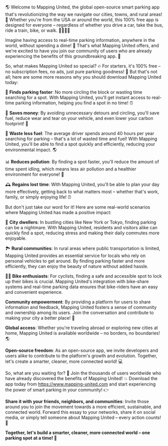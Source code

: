 🌎 Welcome to Mapping United, the global open-source smart parking app that's revolutionizing the way we navigate our cities, towns, and rural areas! 🚀 Whether you're from the USA or around the world, this 100% free app is designed for everyone – regardless of whether you drive a car, take the bus, ride a train, bike, or walk. 🚌🚂🏃‍♂️

Imagine having access to real-time parking information, anywhere in the world, without spending a dime! 💸 That's what Mapping United offers, and we're excited to have you join our community of users who are already experiencing the benefits of this groundbreaking app. 🌟

So, what makes Mapping United so special? 🔥 For starters, it's 100% free – no subscription fees, no ads, just pure parking goodness! 💯 But that's not all; here are some more reasons why you should download Mapping United today:

📍 **Finds parking faster**: No more circling the block or wasting time searching for a spot. With Mapping United, you'll get instant access to real-time parking information, helping you find a spot in no time! ⏰

💸 **Saves money**: By avoiding unnecessary detours and circling, you'll save fuel, reduce wear and tear on your vehicle, and even lower your carbon footprint! 🌟

🚗 **Waste less fuel**: The average driver spends around 40 hours per year searching for parking – that's a lot of wasted time and fuel! With Mapping United, you'll be able to find a spot quickly and efficiently, reducing your environmental impact. 🌎

📊 **Reduces pollution**: By finding a spot faster, you'll reduce the amount of time spent idling, which means less air pollution and a healthier environment for everyone! 🌟

🕰️ **Regains lost time**: With Mapping United, you'll be able to plan your day more effectively, getting back to what matters most – whether that's work, family, or simply enjoying life! ⏰

But don't just take our word for it! Here are some real-world scenarios where Mapping United has made a positive impact:

🌆 **City dwellers**: In bustling cities like New York or Tokyo, finding parking can be a nightmare. With Mapping United, residents and visitors alike can quickly find a spot, reducing stress and making their daily commutes more enjoyable.

🏞️ **Rural communities**: In rural areas where public transportation is limited, Mapping United provides an essential service for locals who rely on personal vehicles to get around. By finding parking faster and more efficiently, they can enjoy the beauty of nature without added hassle.

🚴‍♀️ **Bike enthusiasts**: For cyclists, finding a safe and accessible spot to lock up their bikes is crucial. Mapping United's integration with bike-share systems and real-time parking data ensures that bike-riders have an easy and convenient experience.

**Community empowerment**: By providing a platform for users to share information and feedback, Mapping United fosters a sense of community and ownership among its users. Join the conversation and contribute to making your city a better place! 💬

**Global access**: Whether you're traveling abroad or exploring new cities at home, Mapping United is available worldwide – no borders, no boundaries! 🌎

**Open-source freedom**: As an open-source app, we invite developers and users alike to contribute to the platform's growth and evolution. Together, let's create a smarter, cleaner, more connected world! 💻

So, what are you waiting for? 🤔 Join the thousands of users worldwide who have already discovered the benefits of Mapping United! 💥 Download the app today from https://www.mapping-united.com and start experiencing the power of smart parking in your community! 👉

**Share it with your friends, neighbors, and communities**: Invite those around you to join the movement towards a more efficient, sustainable, and connected world. Forward this essay to your networks, share it on social media, or simply tell someone about Mapping United – every action counts! 🌟

**Together, let's build a smarter, cleaner, more connected world – one parking spot at a time! 🚀**